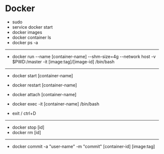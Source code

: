 # Docker


- sudo
- service docker start
- docker images
- docker container ls
- docker ps -a

---

- docker run --name [container-name] --shm-size=4g --network host -v $PWD:/master -it [image:tag]/[image-id] /bin/bash

---
- docker start [container-name]
- docker restart [container-name]
- docker attach [container-name]
- docker exec -it [container-name] /bin/bash

- exit / ctrl+D

---

- docker stop [id]
- docker rm [id]

---

- docker commit -a "user-name" -m "commit" [container-id] [image:tag]
